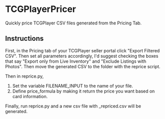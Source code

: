 # TCGPlayerPricer

Quickly price TCGPlayer CSV files generated from the Pricing Tab.

## Instructions

First, in the Pricing tab of your TCGPlayer seller portal click "Export Filtered CSV". Then set all parameters accordingly, I'd suggest checking the boxes that say "Export only from Live Inventory" and "Exclude Listings with Photos". Then move the generated CSV to the folder with the reprice script.

Then in reprice.py,
1. Set the variable FILENAME_INPUT to the name of your file.
2. Define price_formula by making it return the price you want based on card information.

Finally, run reprice.py and a new csv file with <filename>_repriced.csv will be generated.
